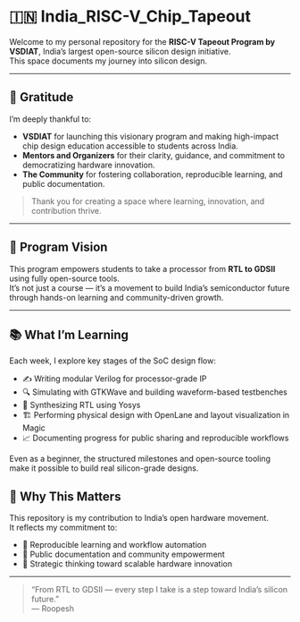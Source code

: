 # 🇮🇳 India_RISC-V_Chip_Tapeout

Welcome to my personal repository for the **RISC-V Tapeout Program by VSDIAT**, India’s largest open-source silicon design initiative.  
This space documents my journey into silicon design.

---

## 🙏 Gratitude

I’m deeply thankful to:

- **VSDIAT** for launching this visionary program and making high-impact chip design education accessible to students across India.
- **Mentors and Organizers** for their clarity, guidance, and commitment to democratizing hardware innovation.
- **The Community** for fostering collaboration, reproducible learning, and public documentation.

> Thank you for creating a space where learning, innovation, and contribution thrive.

---

## 🎯 Program Vision

This program empowers students to take a processor from **RTL to GDSII** using fully open-source tools.  
It’s not just a course — it’s a movement to build India’s semiconductor future through hands-on learning and community-driven growth.

---

## 📚 What I’m Learning

Each week, I explore key stages of the SoC design flow:

- ✍️ Writing modular Verilog for processor-grade IP  
- 🔍 Simulating with GTKWave and building waveform-based testbenches  
- 🧠 Synthesizing RTL using Yosys  
- 🏗️ Performing physical design with OpenLane and layout visualization in Magic  
- 📈 Documenting progress for public sharing and reproducible workflows

Even as a beginner, the structured milestones and open-source tooling make it possible to build real silicon-grade designs.

## 🌱 Why This Matters

This repository is my contribution to India’s open hardware movement.  
It reflects my commitment to:

- 🔁 Reproducible learning and workflow automation  
- 📢 Public documentation and community empowerment  
- 🧭 Strategic thinking toward scalable hardware innovation

---


> “From RTL to GDSII — every step I take is a step toward India’s silicon future.”  
> — Roopesh

